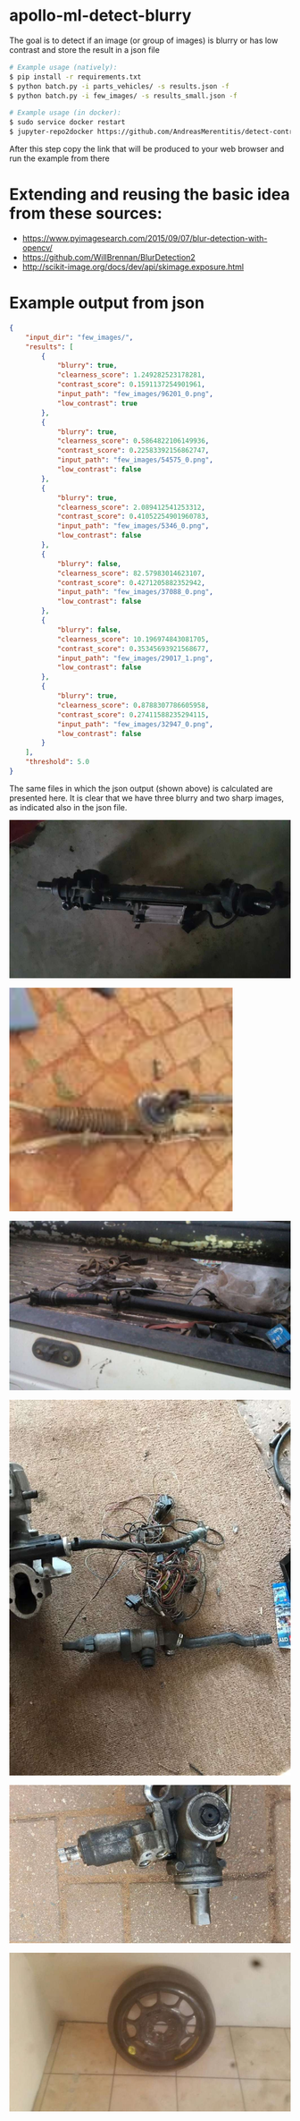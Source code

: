 # apollo-ml-detect-blurry

The goal is to detect if an image (or group of images) is blurry or has low contrast and store the result in a json file

```bash
# Example usage (natively): 
$ pip install -r requirements.txt
$ python batch.py -i parts_vehicles/ -s results.json -f
$ python batch.py -i few_images/ -s results_small.json -f
```

```bash
# Example usage (in docker): 
$ sudo service docker restart
$ jupyter-repo2docker https://github.com/AndreasMerentitis/detect-contrast-blurriness
```

After this step copy the link that will be produced to your web browser and run the example from there

# Extending and reusing the basic idea from these sources:
* https://www.pyimagesearch.com/2015/09/07/blur-detection-with-opencv/
* https://github.com/WillBrennan/BlurDetection2 
* http://scikit-image.org/docs/dev/api/skimage.exposure.html



# Example output from json


```json
{
    "input_dir": "few_images/",
    "results": [
        {
            "blurry": true,
            "clearness_score": 1.249282523178281,
            "contrast_score": 0.1591137254901961,
            "input_path": "few_images/96201_0.png",
            "low_contrast": true
        },
        {
            "blurry": true,
            "clearness_score": 0.5864822106149936,
            "contrast_score": 0.22583392156862747,
            "input_path": "few_images/54575_0.png",
            "low_contrast": false
        },
        {
            "blurry": true,
            "clearness_score": 2.089412541253312,
            "contrast_score": 0.41052254901960783,
            "input_path": "few_images/5346_0.png",
            "low_contrast": false
        },
        {
            "blurry": false,
            "clearness_score": 82.57983014623107,
            "contrast_score": 0.4271205882352942,
            "input_path": "few_images/37088_0.png",
            "low_contrast": false
        },
        {
            "blurry": false,
            "clearness_score": 10.196974843081705,
            "contrast_score": 0.35345693921568677,
            "input_path": "few_images/29017_1.png",
            "low_contrast": false
        },
        {
            "blurry": true,
            "clearness_score": 0.8788307786605958,
            "contrast_score": 0.27411588235294115,
            "input_path": "few_images/32947_0.png",
            "low_contrast": false
        }
    ],
    "threshold": 5.0
}
```

The same files in which the json output (shown above) is calculated are presented here.
It is clear that we have three blurry and two sharp images, as indicated also in the json file. 

![relative path 1](/few_images/96201_0.png?raw=true "few_images/96201_0.png")

<img src="few_images/54575_0.png" width="400" title="few_images/54575_0.png" >

![relative path 2](/few_images/5346_0.png?raw=true "few_images/5346_0.png")

![relative path 3](/few_images/37088_0.png?raw=true "few_images/37088_0.png")

![relative path 4](/few_images/29017_1.png?raw=true "few_images/29017_1.png")

![relative path 5](/few_images/32947_0.png?raw=true "few_images/32947_0.png")


